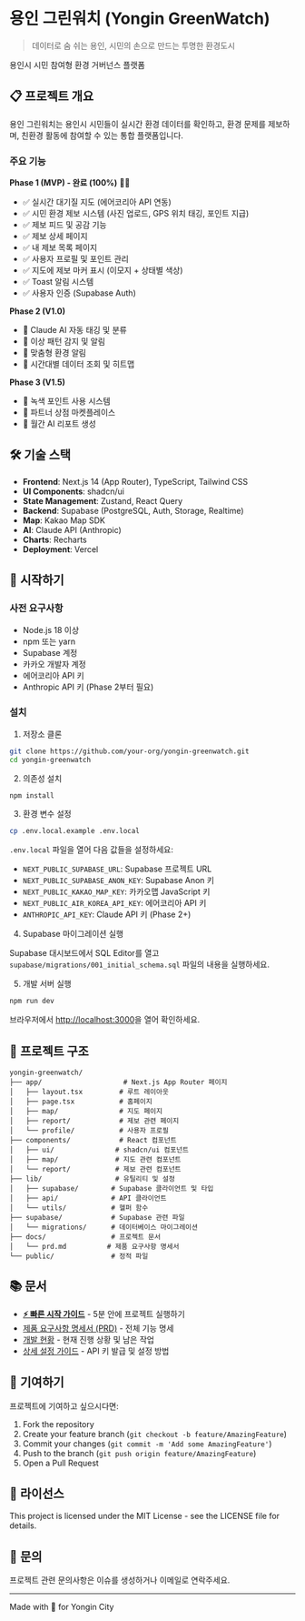 # 용인 그린워치 (Yongin GreenWatch)

> 데이터로 숨 쉬는 용인, 시민의 손으로 만드는 투명한 환경도시

용인시 시민 참여형 환경 거버넌스 플랫폼

## 📋 프로젝트 개요

용인 그린워치는 용인시 시민들이 실시간 환경 데이터를 확인하고, 환경 문제를 제보하며, 친환경 활동에 참여할 수 있는 통합 플랫폼입니다.

### 주요 기능

**Phase 1 (MVP) - 완료 (100%)** 🎉✨
- ✅ 실시간 대기질 지도 (에어코리아 API 연동)
- ✅ 시민 환경 제보 시스템 (사진 업로드, GPS 위치 태깅, 포인트 지급)
- ✅ 제보 피드 및 공감 기능
- ✅ 제보 상세 페이지
- ✅ 내 제보 목록 페이지
- ✅ 사용자 프로필 및 포인트 관리
- ✅ 지도에 제보 마커 표시 (이모지 + 상태별 색상)
- ✅ Toast 알림 시스템
- ✅ 사용자 인증 (Supabase Auth)

**Phase 2 (V1.0)**
- 📅 Claude AI 자동 태깅 및 분류
- 📅 이상 패턴 감지 및 알림
- 📅 맞춤형 환경 알림
- 📅 시간대별 데이터 조회 및 히트맵

**Phase 3 (V1.5)**
- 📅 녹색 포인트 사용 시스템
- 📅 파트너 상점 마켓플레이스
- 📅 월간 AI 리포트 생성

## 🛠 기술 스택

- **Frontend**: Next.js 14 (App Router), TypeScript, Tailwind CSS
- **UI Components**: shadcn/ui
- **State Management**: Zustand, React Query
- **Backend**: Supabase (PostgreSQL, Auth, Storage, Realtime)
- **Map**: Kakao Map SDK
- **AI**: Claude API (Anthropic)
- **Charts**: Recharts
- **Deployment**: Vercel

## 🚀 시작하기

### 사전 요구사항

- Node.js 18 이상
- npm 또는 yarn
- Supabase 계정
- 카카오 개발자 계정
- 에어코리아 API 키
- Anthropic API 키 (Phase 2부터 필요)

### 설치

1. 저장소 클론
```bash
git clone https://github.com/your-org/yongin-greenwatch.git
cd yongin-greenwatch
```

2. 의존성 설치
```bash
npm install
```

3. 환경 변수 설정
```bash
cp .env.local.example .env.local
```

`.env.local` 파일을 열어 다음 값들을 설정하세요:
- `NEXT_PUBLIC_SUPABASE_URL`: Supabase 프로젝트 URL
- `NEXT_PUBLIC_SUPABASE_ANON_KEY`: Supabase Anon 키
- `NEXT_PUBLIC_KAKAO_MAP_KEY`: 카카오맵 JavaScript 키
- `NEXT_PUBLIC_AIR_KOREA_API_KEY`: 에어코리아 API 키
- `ANTHROPIC_API_KEY`: Claude API 키 (Phase 2+)

4. Supabase 마이그레이션 실행

Supabase 대시보드에서 SQL Editor를 열고 `supabase/migrations/001_initial_schema.sql` 파일의 내용을 실행하세요.

5. 개발 서버 실행
```bash
npm run dev
```

브라우저에서 [http://localhost:3000](http://localhost:3000)을 열어 확인하세요.

## 📁 프로젝트 구조

```
yongin-greenwatch/
├── app/                    # Next.js App Router 페이지
│   ├── layout.tsx         # 루트 레이아웃
│   ├── page.tsx           # 홈페이지
│   ├── map/               # 지도 페이지
│   ├── report/            # 제보 관련 페이지
│   └── profile/           # 사용자 프로필
├── components/            # React 컴포넌트
│   ├── ui/               # shadcn/ui 컴포넌트
│   ├── map/              # 지도 관련 컴포넌트
│   └── report/           # 제보 관련 컴포넌트
├── lib/                  # 유틸리티 및 설정
│   ├── supabase/        # Supabase 클라이언트 및 타입
│   ├── api/             # API 클라이언트
│   └── utils/           # 헬퍼 함수
├── supabase/            # Supabase 관련 파일
│   └── migrations/      # 데이터베이스 마이그레이션
├── docs/                # 프로젝트 문서
│   └── prd.md          # 제품 요구사항 명세서
└── public/              # 정적 파일
```

## 📚 문서

- **[⚡ 빠른 시작 가이드](./docs/setup-quick-guide.md)** - 5분 안에 프로젝트 실행하기
- [제품 요구사항 명세서 (PRD)](./docs/prd.md) - 전체 기능 명세
- [개발 현황](./docs/development-status.md) - 현재 진행 상황 및 남은 작업
- [상세 설정 가이드](./docs/setup-guide.md) - API 키 발급 및 설정 방법

## 🤝 기여하기

프로젝트에 기여하고 싶으시다면:

1. Fork the repository
2. Create your feature branch (`git checkout -b feature/AmazingFeature`)
3. Commit your changes (`git commit -m 'Add some AmazingFeature'`)
4. Push to the branch (`git push origin feature/AmazingFeature`)
5. Open a Pull Request

## 📄 라이선스

This project is licensed under the MIT License - see the LICENSE file for details.

## 📧 문의

프로젝트 관련 문의사항은 이슈를 생성하거나 이메일로 연락주세요.

---

Made with 💚 for Yongin City
